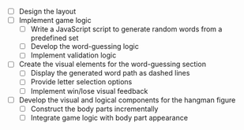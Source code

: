 - [ ] Design the layout
- [ ] Implement game logic
  - [ ] Write a JavaScript script to generate random words from a predefined set
  - [ ] Develop the word-guessing logic
  - [ ] Implement validation logic
- [ ] Create the visual elements for the word-guessing section
  - [ ] Display the generated word path as dashed lines
  - [ ] Provide letter selection options
  - [ ] Implement win/lose visual feedback
- [ ] Develop the visual and logical components for the hangman figure
  - [ ] Construct the body parts incrementally
  - [ ] Integrate game logic with body part appearance
